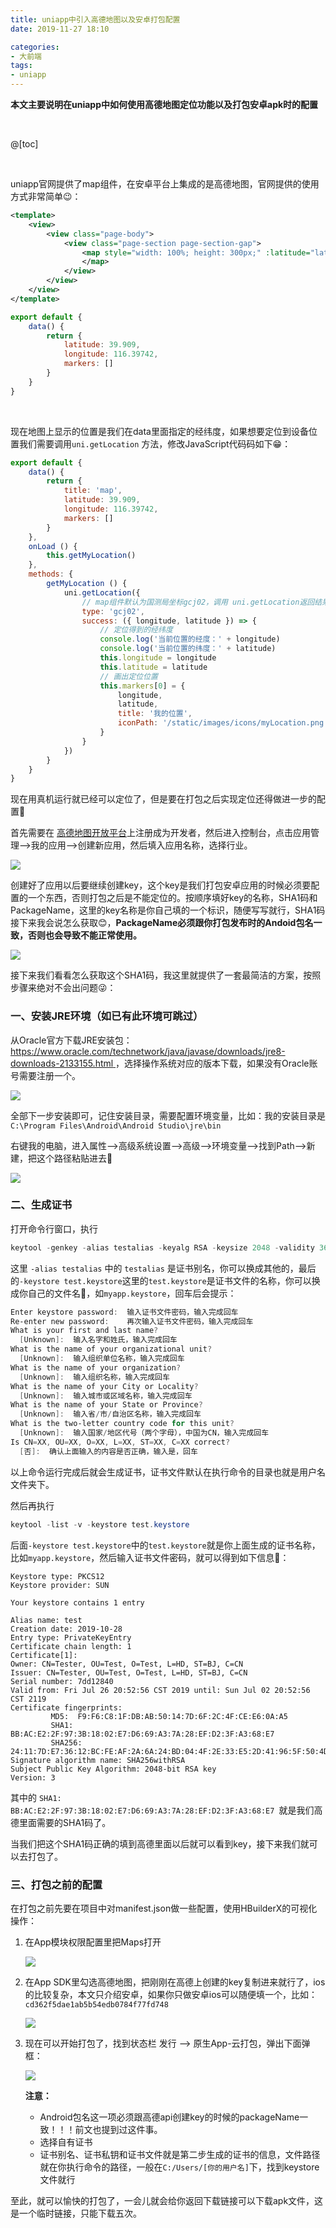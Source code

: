 ```yaml
---
title: uniapp中引入高德地图以及安卓打包配置
date: 2019-11-27 18:10

categories:
- 大前端
tags:
- uniapp
---
```


**本文主要说明在uniapp中如何使用高德地图定位功能以及打包安卓apk时的配置**

<br>

@[toc]

<br>

uniapp官网提供了map组件，在安卓平台上集成的是高德地图，官网提供的使用方式非常简单😉：

```xml
<template>
    <view>
        <view class="page-body">
            <view class="page-section page-section-gap">
                <map style="width: 100%; height: 300px;" :latitude="latitude" :longitude="longitude" :markers="markers">
                </map>
            </view>
        </view>
    </view>
</template>
```

```javascript
export default {
    data() {
        return {
            latitude: 39.909,
            longitude: 116.39742,
            markers: []
        }
    }
}
```

<br>

现在地图上显示的位置是我们在data里面指定的经纬度，如果想要定位到设备位置我们需要调用`uni.getLocation` 方法，修改JavaScript代码码如下😁：

```javascript
export default {
    data() {
        return {
            title: 'map',
            latitude: 39.909,
            longitude: 116.39742,
            markers: []
        }
    },
    onLoad () {
        this.getMyLocation()
    },
    methods: {
		getMyLocation () {
            uni.getLocation({
                // map组件默认为国测局坐标gcj02，调用 uni.getLocation返回结果传递给组件时，需指定 type 为 gcj02 
                type: 'gcj02',
                success: ({ longitude, latitude }) => {
                    // 定位得到的经纬度
                    console.log('当前位置的经度：' + longitude)
                    console.log('当前位置的纬度：' + latitude)
                    this.longitude = longitude
                    this.latitude = latitude
                    // 画出定位位置
                    this.markers[0] = {
                        longitude,
                        latitude,
                        title: '我的位置',
                        iconPath: '/static/images/icons/myLocation.png'
                    }
                }
            })
        }
    }
}

```

 现在用真机运行就已经可以定位了，但是要在打包之后实现定位还得做进一步的配置🧐

首先需要在 [高德地图开放平台]( https://lbs.amap.com/ 'https://lbs.amap.com/')上注册成为开发者，然后进入控制台，点击应用管理-->我的应用-->创建新应用，然后填入应用名称，选择行业。

![](/img/article/uniapp-amap-1.png)

创建好了应用以后要继续创建key，这个key是我们打包安卓应用的时候必须要配置的一个东西，否则打包之后是不能定位的。按顺序填好key的名称，SHA1码和PackageName，这里的key名称是你自己填的一个标识，随便写写就行，SHA1码接下来我会说怎么获取😊，**PackageName必须跟你打包发布时的Andoid包名一致，否则也会导致不能正常使用。**

![](/img/article/uniapp-amap-2.png)

接下来我们看看怎么获取这个SHA1码，我这里就提供了一套最简洁的方案，按照步骤来绝对不会出问题😜：

### 一、安装JRE环境（如已有此环境可跳过）

从Oracle官方下载JRE安装包：[ https://www.oracle.com/technetwork/java/javase/downloads/jre8-downloads-2133155.html  ]( https://www.oracle.com/technetwork/java/javase/downloads/jre8-downloads-2133155.html   '下载JRE')，选择操作系统对应的版本下载，如果没有Oracle账号需要注册一个。

![](/img/article/uniapp-amap-3.png)

全部下一步安装即可，记住安装目录，需要配置环境变量，比如：我的安装目录是`C:\Program Files\Android\Android Studio\jre\bin`

右键我的电脑，进入属性-->高级系统设置-->高级-->环境变量-->找到Path-->新建，把这个路径粘贴进去🥴

![](/img/article/uniapp-amap-4.png)

### 二、生成证书

打开命令行窗口，执行

```powershell
keytool -genkey -alias testalias -keyalg RSA -keysize 2048 -validity 36500 -keystore test.keystore
```

这里 `-alias testalias` 中的 `testalias` 是证书别名，你可以换成其他的，最后的`-keystore test.keystore`这里的`test.keystore`是证书文件的名称，你可以换成你自己的文件名🤤，如`myapp.keystore`，回车后会提示：

```powershell
Enter keystore password:  输入证书文件密码，输入完成回车  
Re-enter new password:    再次输入证书文件密码，输入完成回车  
What is your first and last name?  
  [Unknown]:  输入名字和姓氏，输入完成回车  
What is the name of your organizational unit?  
  [Unknown]:  输入组织单位名称，输入完成回车  
What is the name of your organization?  
  [Unknown]:  输入组织名称，输入完成回车  
What is the name of your City or Locality?  
  [Unknown]:  输入城市或区域名称，输入完成回车  
What is the name of your State or Province?  
  [Unknown]:  输入省/市/自治区名称，输入完成回车  
What is the two-letter country code for this unit?  
  [Unknown]:  输入国家/地区代号（两个字母），中国为CN，输入完成回车  
Is CN=XX, OU=XX, O=XX, L=XX, ST=XX, C=XX correct?  
  [否]:  确认上面输入的内容是否正确，输入是，回车
```

 以上命令运行完成后就会生成证书，证书文件默认在执行命令的目录也就是用户名文件夹下。

然后再执行

```powershell
keytool -list -v -keystore test.keystore
```

后面`-keystore test.keystore`中的`test.keystore`就是你上面生成的证书名称，比如`myapp.keystore`，然后输入证书文件密码，就可以得到如下信息🤗：

```po
Keystore type: PKCS12    
Keystore provider: SUN    

Your keystore contains 1 entry    

Alias name: test    
Creation date: 2019-10-28    
Entry type: PrivateKeyEntry    
Certificate chain length: 1    
Certificate[1]:    
Owner: CN=Tester, OU=Test, O=Test, L=HD, ST=BJ, C=CN    
Issuer: CN=Tester, OU=Test, O=Test, L=HD, ST=BJ, C=CN    
Serial number: 7dd12840    
Valid from: Fri Jul 26 20:52:56 CST 2019 until: Sun Jul 02 20:52:56 CST 2119    
Certificate fingerprints:    
         MD5:  F9:F6:C8:1F:DB:AB:50:14:7D:6F:2C:4F:CE:E6:0A:A5    
         SHA1: BB:AC:E2:2F:97:3B:18:02:E7:D6:69:A3:7A:28:EF:D2:3F:A3:68:E7    
         SHA256: 24:11:7D:E7:36:12:BC:FE:AF:2A:6A:24:BD:04:4F:2E:33:E5:2D:41:96:5F:50:4D:74:17:7F:4F:E2:55:EB:26    
Signature algorithm name: SHA256withRSA    
Subject Public Key Algorithm: 2048-bit RSA key    
Version: 3
```

其中的 `SHA1: BB:AC:E2:2F:97:3B:18:02:E7:D6:69:A3:7A:28:EF:D2:3F:A3:68:E7 `就是我们高德里面需要的SHA1码了。

当我们把这个SHA1码正确的填到高德里面以后就可以看到key，接下来我们就可以去打包了。

### 三、打包之前的配置

在打包之前先要在项目中对manifest.json做一些配置，使用HBuilderX的可视化操作：

1. 在App模块权限配置里把Maps打开

   ![](/img/article/uniapp-amap-5.png)

2. 在App SDK里勾选高德地图，把刚刚在高德上创建的key复制进来就行了，ios的比较复杂，本文只介绍安卓，如果你只做安卓ios可以随便填一个，比如：`cd362f5dae1ab5b54edb0784f77fd748`

   ![](/img/article/uniapp-amap-6.png)

3. 现在可以开始打包了，找到状态栏 发行 --> 原生App-云打包，弹出下面弹框：

   ![](/img/article/uniapp-amap-7.png)


   **注意：**

   * Android包名这一项必须跟高德api创建key的时候的packageName一致！！！前文也提到过这件事。
   * 选择自有证书
   * 证书别名、证书私钥和证书文件就是第二步生成的证书的信息，文件路径就在你执行命令的路径，一般在`C:/Users/[你的用户名]`下，找到keystore文件就行

至此，就可以愉快的打包了，一会儿就会给你返回下载链接可以下载apk文件，这是一个临时链接，只能下载五次。